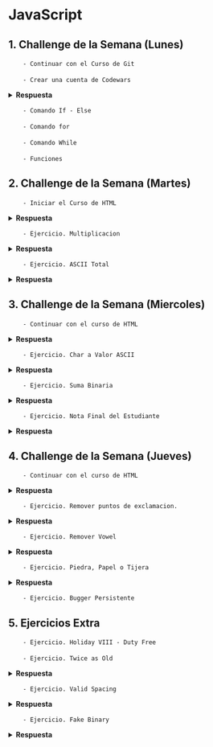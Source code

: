 # JavaScript

## 1. Challenge de la Semana (Lunes)

        - Continuar con el Curso de Git

        - Crear una cuenta de Codewars

<details><summary><strong>Respuesta</strong></summary>

![Usuario en CodeWars](CuentaCodewars.jpg)

</details>

        - Comando If - Else

        - Comando for

        - Comando While

        - Funciones

## 2. Challenge de la Semana (Martes)

        - Iniciar el Curso de HTML

<details><summary><strong>Respuesta</strong></summary>

![Inicio del Curso HTML](CursoHTMLIntro.jpg)

</details>

        - Ejercicio. Multiplicacion

<details><summary><strong>Respuesta</strong></summary>

```JavaScript

function multiply(a, b){
  //Se modifico la funcion para que regresara el resultado de la multiplicacion.
  return (a * b);
}

```

</details>

        - Ejercicio. ASCII Total

<details><summary><strong>Respuesta</strong></summary>

```JavaScript

function uniTotal (string) {
// Convirtiendo de String a Codigo ASCII
  let Cadena = 0;
  
  if (string != "")
    for (let i=0; i<string.length; i++) {
      Cadena = Cadena + string.charCodeAt(i);
    }
    
  return Cadena;
}

```

</details>

## 3. Challenge de la Semana (Miercoles)

        - Continuar con el curso de HTML

<details><summary><strong>Respuesta</strong></summary>

![Continuacion Curso HTML](CursoHTMLVSCode.jpg)

</details>

        - Ejercicio. Char a Valor ASCII

<details><summary><strong>Respuesta</strong></summary>

```JavaScript

function getChar(c){
  // Funcion para convertir un valor entero a Codigo ASCII
  
  caracter = String.fromCharCode(c);
  return caracter;
}

```

</details>

        - Ejercicio. Suma Binaria

<details><summary><strong>Respuesta</strong></summary>

```JavaScript

function addBinary(a,b) {
  var resultado = (a + b);
  var cadena = '';
  var cadena2 = '';
  
  do {
     residuo = (resultado % 2);
     cadena = cadena + residuo;
     resultado = Math.trunc(resultado/2);
  } while (resultado !== 0);
  
  for (var i=cadena.length - 1; i >= 0; i--) {
    cadena2 = cadena2 + cadena[i];
  }
  return cadena2;
}

```
</details>

        - Ejercicio. Nota Final del Estudiante

<details><summary><strong>Respuesta</strong></summary>

```JavaScript

function finalGrade (exam, projects) {
  let nota_final = 0
  
  if ((exam >90) || (projects >10)) {
    nota_final = 100
  } else if ((exam >75) && (projects >=5)) {
    nota_final = 90
  } else if ((exam >50) && (projects >=2)) {
    nota_final = 75
  }   
  return nota_final     // final grade
}

```
</details>

## 4. Challenge de la Semana (Jueves)

        - Continuar con el curso de HTML

<details><summary><strong>Respuesta</strong></summary>

![Continuacion Curso HTML](CursoHTMWebSite.jpg)

</details>

        - Ejercicio. Remover puntos de exclamacion.

<details><summary><strong>Respuesta</strong></summary>

```JavaScript

function remove (string) {  
  string2 = '';
  
  // Verificamos si al menos contiene el simbolo '!' al final de la cadena
  if (string.lastIndexOf("!") == string.length -1 ) {
    ultimo = string.length;
    var i = string.length -1;
    while (i >= 0) {
       if (string[i] == "!") {
         ultimo = i; 
       } else {
           break;
       }
      i--;
    }
    string2 = string.substring(0,ultimo);
  } else {
    string2 = string;
  }
  return string2;
}

```

</details>

        - Ejercicio. Remover Vowel

<details><summary><strong>Respuesta</strong></summary>

```JavaScript

function shortcut(string){
  return string.replace(/[aeiou]/g,'')
}

```

</details>

        - Ejercicio. Piedra, Papel o Tijera

<details><summary><strong>Respuesta</strong></summary>

```JavaScript

const rps = (p1, p2) => {
  var winner = "";
  if (p1 === p2) {
    winner = "Draw!";
  } else if (p1 === "rock") {
      if (p2 === "paper") {
        winner = "Player 2 won!";
      } else {
        winner = "Player 1 won!";
      }
    } else if (p1 === "paper") {
      if (p2 === "rock") {
        winner = "Player 1 won!";
      } else {
        winner = "Player 2 won!";
      }
    } else {
      if (p2 === "paper") {
        winner = "Player 1 won!";
      } else { 
        winner = "Player 2 won!";
      }
    }
    return winner;
  }

```

</details>

        - Ejercicio. Bugger Persistente

## 5. Ejercicios Extra 

        - Ejercicio. Holiday VIII - Duty Free

        - Ejercicio. Twice as Old

<details><summary><strong>Respuesta</strong></summary>

```JavaScript

function twiceAsOld(dadYearsOld, sonYearsOld) {
  // Calcular hace cuantos años el padre tuvo el doble de la edad del hijo o en cuantos años lo tendra.
  var fecha = (dadYearsOld - sonYearsOld * 2);
  if (fecha < 0) {
    fecha = fecha * -1;
  }
  return fecha;
}

```

</details>

        - Ejercicio. Valid Spacing

<details><summary><strong>Respuesta</strong></summary>

```JavaScript

function validSpacing(s) {
  // Validar que exista espacio en blanco
  
  posicion = s.indexOf(' ');
  if (posicion === -1) { //Preguntamos si No existe algun espacio en BLANCO
    respuesta = true;
  } else if (s[0] == ' ' || s[s.length-1] == ' ') {
      respuesta = false;
  } else if (s.indexOf('  ') == -1) {
    respuesta = true;
  } else {
    respuesta = false;
  }
  return respuesta;
}

```

</details>

        - Ejercicio. Fake Binary

<details><summary><strong>Respuesta</strong></summary>

```JavaScript

function fakeBin(x){
  let numero = '';
  
  for (let i = 0; i <= x.length -1; i++) {
    if (x[i] <5 ) {
      numero = numero + '0';
    } else {
      numero = numero + '1';
    }
  }
  return numero;
}

```

</details>